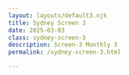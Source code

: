 ```yaml
---
layout: layouts/default3.njk
title: Sydney Screen 3
date: 2025-03-03
class: sydney-screen-3
description: Screen-3 Monthly 3
permalink: /sydney-screen-3.html

---
```


